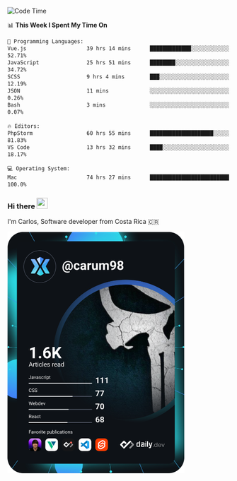 
<!--START_SECTION:waka-->
![Code Time](http://img.shields.io/badge/Code%20Time-9%2C445%20hrs%2024%20mins-blue)

📊 **This Week I Spent My Time On** 

```text
💬 Programming Languages: 
Vue.js                   39 hrs 14 mins      █████████████░░░░░░░░░░░░   52.71% 
JavaScript               25 hrs 51 mins      ████████░░░░░░░░░░░░░░░░░   34.72% 
SCSS                     9 hrs 4 mins        ███░░░░░░░░░░░░░░░░░░░░░░   12.19% 
JSON                     11 mins             ░░░░░░░░░░░░░░░░░░░░░░░░░   0.26% 
Bash                     3 mins              ░░░░░░░░░░░░░░░░░░░░░░░░░   0.07%

🔥 Editors: 
PhpStorm                 60 hrs 55 mins      ████████████████████░░░░░   81.83% 
VS Code                  13 hrs 32 mins      ████░░░░░░░░░░░░░░░░░░░░░   18.17%

💻 Operating System: 
Mac                      74 hrs 27 mins      █████████████████████████   100.0%

```


<!--END_SECTION:waka-->

### Hi there <img src="https://media.giphy.com/media/hvRJCLFzcasrR4ia7z/giphy.gif" width="25px" height="25px">

I'm Carlos, Software developer from Costa Rica 🇨🇷

<a href="https://app.daily.dev/carum98"><img src="https://github.com/carum98/carum98/blob/main/devcard.svg" width="400" alt="Carlos Umaña Acevedo's Dev Card"/></a>
